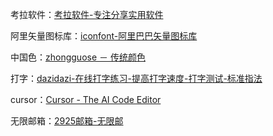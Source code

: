 考拉软件：[考拉软件-专注分享实用软件](https://www.rjctx.com/)

阿里矢量图标库：[iconfont-阿里巴巴矢量图标库](https://www.iconfont.cn/)

中国色：[zhongguose － 传统颜色](https://www.zhongguose.com/#yanhong)

打字：[dazidazi-在线打字练习-提高打字速度-打字测试-标准指法](https://dazidazi.com/)

cursor：[Cursor - The AI Code Editor](https://www.cursor.com/cn)

无限邮箱：[2925邮箱-无限邮](https://www.2925.com/login/)